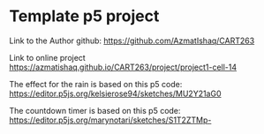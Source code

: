# Template p5 project


Link to the Author github:
https://github.com/AzmatIshaq/CART263

Link to online project
https://azmatishaq.github.io/CART263/project/project1-cell-14

The effect for the rain is based on this p5 code: https://editor.p5js.org/kelsierose94/sketches/MU2Y21aG0

The countdown timer is based on this p5 code: https://editor.p5js.org/marynotari/sketches/S1T2ZTMp-
